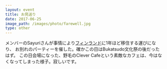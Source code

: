 ```yaml
---
layout: event
title: お見送り
date: 2017-06-25
image_path: /images/photo/farewell.jpg
type: other
---
```

メンバーのSayuriさんが事情により[フィンランド](http://tervetuloa.hatenablog.jp/)に1年ほど移住する運びになり、
お別れのパーティーを催した。確かこの日はBukatsudo文化祭の後だったはず。
この日会場になった、野毛のClever Cafeという素敵なカフェは、今はなくなってしまった様子。寂しいです。
